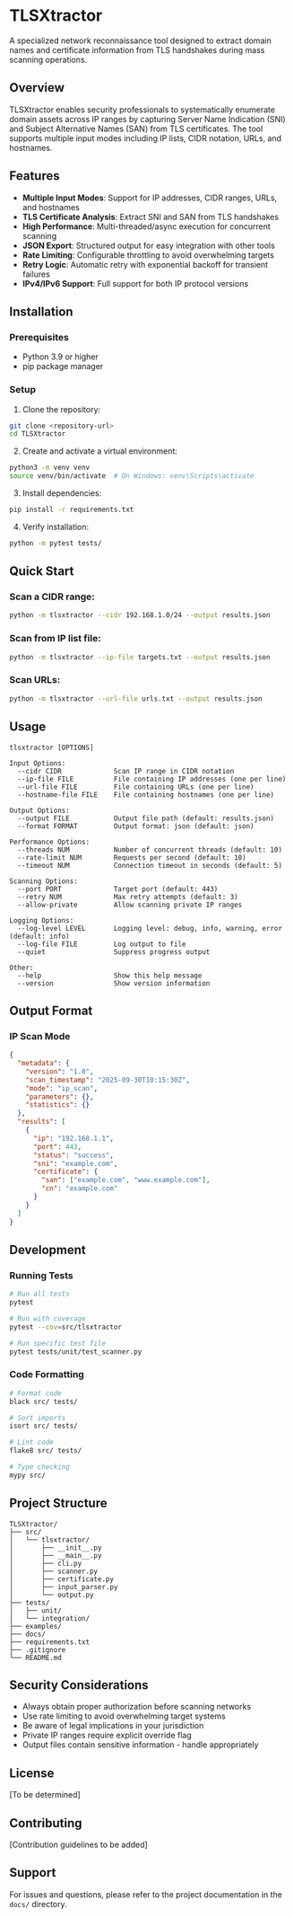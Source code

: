 # TLSXtractor

A specialized network reconnaissance tool designed to extract domain names and certificate information from TLS handshakes during mass scanning operations.

## Overview

TLSXtractor enables security professionals to systematically enumerate domain assets across IP ranges by capturing Server Name Indication (SNI) and Subject Alternative Names (SAN) from TLS certificates. The tool supports multiple input modes including IP lists, CIDR notation, URLs, and hostnames.

## Features

- **Multiple Input Modes**: Support for IP addresses, CIDR ranges, URLs, and hostnames
- **TLS Certificate Analysis**: Extract SNI and SAN from TLS handshakes
- **High Performance**: Multi-threaded/async execution for concurrent scanning
- **JSON Export**: Structured output for easy integration with other tools
- **Rate Limiting**: Configurable throttling to avoid overwhelming targets
- **Retry Logic**: Automatic retry with exponential backoff for transient failures
- **IPv4/IPv6 Support**: Full support for both IP protocol versions

## Installation

### Prerequisites

- Python 3.9 or higher
- pip package manager

### Setup

1. Clone the repository:
```bash
git clone <repository-url>
cd TLSXtractor
```

2. Create and activate a virtual environment:
```bash
python3 -m venv venv
source venv/bin/activate  # On Windows: venv\Scripts\activate
```

3. Install dependencies:
```bash
pip install -r requirements.txt
```

4. Verify installation:
```bash
python -m pytest tests/
```

## Quick Start

### Scan a CIDR range:
```bash
python -m tlsxtractor --cidr 192.168.1.0/24 --output results.json
```

### Scan from IP list file:
```bash
python -m tlsxtractor --ip-file targets.txt --output results.json
```

### Scan URLs:
```bash
python -m tlsxtractor --url-file urls.txt --output results.json
```

## Usage

```
tlsxtractor [OPTIONS]

Input Options:
  --cidr CIDR             Scan IP range in CIDR notation
  --ip-file FILE          File containing IP addresses (one per line)
  --url-file FILE         File containing URLs (one per line)
  --hostname-file FILE    File containing hostnames (one per line)

Output Options:
  --output FILE           Output file path (default: results.json)
  --format FORMAT         Output format: json (default: json)

Performance Options:
  --threads NUM           Number of concurrent threads (default: 10)
  --rate-limit NUM        Requests per second (default: 10)
  --timeout NUM           Connection timeout in seconds (default: 5)

Scanning Options:
  --port PORT             Target port (default: 443)
  --retry NUM             Max retry attempts (default: 3)
  --allow-private         Allow scanning private IP ranges

Logging Options:
  --log-level LEVEL       Logging level: debug, info, warning, error (default: info)
  --log-file FILE         Log output to file
  --quiet                 Suppress progress output

Other:
  --help                  Show this help message
  --version               Show version information
```

## Output Format

### IP Scan Mode
```json
{
  "metadata": {
    "version": "1.0",
    "scan_timestamp": "2025-09-30T10:15:30Z",
    "mode": "ip_scan",
    "parameters": {},
    "statistics": {}
  },
  "results": [
    {
      "ip": "192.168.1.1",
      "port": 443,
      "status": "success",
      "sni": "example.com",
      "certificate": {
        "san": ["example.com", "www.example.com"],
        "cn": "example.com"
      }
    }
  ]
}
```

## Development

### Running Tests
```bash
# Run all tests
pytest

# Run with coverage
pytest --cov=src/tlsxtractor

# Run specific test file
pytest tests/unit/test_scanner.py
```

### Code Formatting
```bash
# Format code
black src/ tests/

# Sort imports
isort src/ tests/

# Lint code
flake8 src/ tests/

# Type checking
mypy src/
```

## Project Structure

```
TLSXtractor/
├── src/
│   └── tlsxtractor/
│       ├── __init__.py
│       ├── __main__.py
│       ├── cli.py
│       ├── scanner.py
│       ├── certificate.py
│       ├── input_parser.py
│       └── output.py
├── tests/
│   ├── unit/
│   └── integration/
├── examples/
├── docs/
├── requirements.txt
├── .gitignore
└── README.md
```

## Security Considerations

- Always obtain proper authorization before scanning networks
- Use rate limiting to avoid overwhelming target systems
- Be aware of legal implications in your jurisdiction
- Private IP ranges require explicit override flag
- Output files contain sensitive information - handle appropriately

## License

[To be determined]

## Contributing

[Contribution guidelines to be added]

## Support

For issues and questions, please refer to the project documentation in the `docs/` directory.